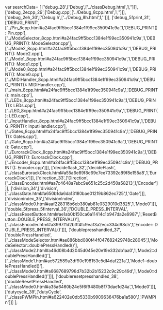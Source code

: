 var searchData= \[
\[\'debug\_28\',\[\'Debug\',\[\'../classDebug.html\',1,\'\'\]\]\],
\[\'debug\_2ecpp\_29\',\[\'Debug.cpp\',\[\'../Debug\_8cpp.html\',1,\'\'\]\]\],
\[\'debug\_2eh\_30\',\[\'Debug.h\',\[\'../Debug\_8h.html\',1,\'\'\]\]\],
\[\'debug\_5fprint\_31\',\[\'DEBUG\_PRINT\',\[\'../Pin\_8cpp.html\#a24fac9ff5bcc1384e1f99ec350941c9a\',1,\'DEBUG\_PRINT(): Pin.cpp\'\],\[\'../ModeSelector\_8cpp.html\#a24fac9ff5bcc1384e1f99ec350941c9a\',1,\'DEBUG\_PRINT(): ModeSelector.cpp\'\],\[\'../Mode2\_8cpp.html\#a24fac9ff5bcc1384e1f99ec350941c9a\',1,\'DEBUG\_PRINT(): Mode2.cpp\'\],\[\'../Mode1\_8cpp.html\#a24fac9ff5bcc1384e1f99ec350941c9a\',1,\'DEBUG\_PRINT(): Mode1.cpp\'\],\[\'../Mode0\_8cpp.html\#a24fac9ff5bcc1384e1f99ec350941c9a\',1,\'DEBUG\_PRINT(): Mode0.cpp\'\],\[\'../MIDIHandler\_8cpp.html\#a24fac9ff5bcc1384e1f99ec350941c9a\',1,\'DEBUG\_PRINT(): MIDIHandler.cpp\'\],\[\'../main\_8cpp.html\#a24fac9ff5bcc1384e1f99ec350941c9a\',1,\'DEBUG\_PRINT(): main.cpp\'\],\[\'../LEDs\_8cpp.html\#a24fac9ff5bcc1384e1f99ec350941c9a\',1,\'DEBUG\_PRINT(): LEDs.cpp\'\],\[\'../LED\_8cpp.html\#a24fac9ff5bcc1384e1f99ec350941c9a\',1,\'DEBUG\_PRINT(): LED.cpp\'\],\[\'../InputHandler\_8cpp.html\#a24fac9ff5bcc1384e1f99ec350941c9a\',1,\'DEBUG\_PRINT(): InputHandler.cpp\'\],\[\'../Gates\_8cpp.html\#a24fac9ff5bcc1384e1f99ec350941c9a\',1,\'DEBUG\_PRINT(): Gates.cpp\'\],\[\'../Gate\_8cpp.html\#a24fac9ff5bcc1384e1f99ec350941c9a\',1,\'DEBUG\_PRINT(): Gate.cpp\'\],\[\'../EurorackClock\_8cpp.html\#a24fac9ff5bcc1384e1f99ec350941c9a\',1,\'DEBUG\_PRINT(): EurorackClock.cpp\'\],\[\'../Encoder\_8cpp.html\#a24fac9ff5bcc1384e1f99ec350941c9a\',1,\'DEBUG\_PRINT(): Encoder.cpp\'\]\]\],
\[\'decideflash\_32\',\[\'decideFlash\',\[\'../classEurorackClock.html\#a55a6e89f8c69c7ee73392c89f8e155a8\',1,\'EurorackClock\'\]\]\],
\[\'direction\_33\',\[\'Direction\',\[\'../classEncoder.html\#aa7c4648a7ebc9e651c25c2d450a58213\',1,\'Encoder\'\]\]\],
\[\'division\_34\',\[\'division\',\[\'../classGate.html\#a650b1da6da13180bae01219b862ec725\',1,\'Gate\'\]\]\],
\[\'divisionindex\_35\',\[\'divisionIndex\',\[\'../classMode0.html\#aaf228318b6eb380ab81e0329010d3825\',1,\'Mode0\'\]\]\],
\[\'double\_5fpress\_5finterval\_36\',\[\'DOUBLE\_PRESS\_INTERVAL\',\[\'../classResetButton.html\#ae1ab0b150ca6a11414c1b947da2e9987\',1,\'ResetButton::DOUBLE\_PRESS\_INTERVAL()\'\],\[\'../classEncoder.html\#a3997f1d2b3f4fc9eaf3a2ecc334d98c5\',1,\'Encoder::DOUBLE\_PRESS\_INTERVAL()\'\]\]\],
\[\'doublepresshandled\_37\',\[\'doublePressHandled\',\[\'../classModeSelector.html\#ae886bbd080f44f047682429748c28045\',1,\'ModeSelector::doublePressHandled()\'\],\[\'../classMode2.html\#a46d08b4d2045d045e20e19e332db1aa0\',1,\'Mode2::doublePressHandled()\'\],\[\'../classMode1.html\#ac572589a3df90e198153c5df4daf221a\',1,\'Mode1::doublePressHandled()\'\],\[\'../classMode0.html\#a6687689798d7b32b2b15232c9c29c49d\',1,\'Mode0::doublePressHandled()\'\]\]\],
\[\'doubleresetpresshandled\_38\',\[\'doubleResetPressHandled\',\[\'../classMode0.html\#a35a6460b24e5f6f9480b8f73dae1d24a\',1,\'Mode0\'\]\]\],
\[\'dutycycle\_39\',\[\'dutyCycle\',\[\'../classPWMPin.html\#a622402e0db5330b9909636476ba1a580\',1,\'PWMPin\'\]\]\]
\];
